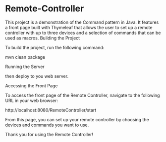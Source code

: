 # Remote-Controller

This project is a demonstration of the Command pattern in Java. It features a front page built with Thymeleaf that allows the user to set up a remote controller with up to three devices and a selection of commands that can be used as macros.
Building the Project

To build the project, run the following command:

mvn clean package

Running the Server

then deploy to you web server.

Accessing the Front Page

To access the front page of the Remote Controller, navigate to the following URL in your web browser:

http://localhost:8080/RemoteController/start

From this page, you can set up your remote controller by choosing the devices and commands you want to use.

Thank you for using the Remote Controller!
